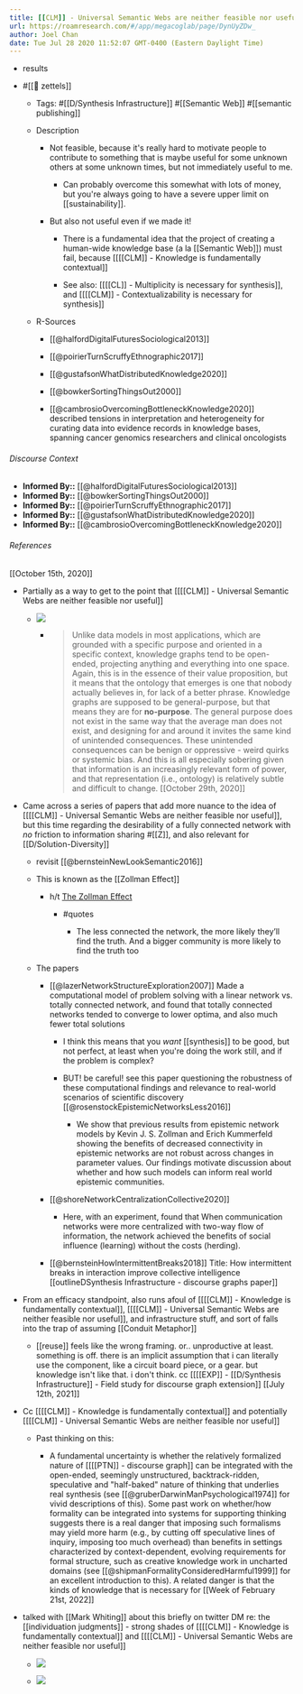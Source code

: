 ```yaml
---
title: [[CLM]] - Universal Semantic Webs are neither feasible nor useful
url: https://roamresearch.com/#/app/megacoglab/page/DynUyZDw_
author: Joel Chan
date: Tue Jul 28 2020 11:52:07 GMT-0400 (Eastern Daylight Time)
---
```


- results
- #[[🌲 zettels]]

    - Tags: #[[D/Synthesis Infrastructure]] #[[Semantic Web]] #[[semantic publishing]]

    - Description

        - Not feasible, because it's really hard to motivate people to contribute to something that is maybe useful for some unknown others at some unknown times, but not immediately useful to me.

            - Can probably overcome this somewhat with lots of money, but you're always going to have a severe upper limit on [[sustainability]].

        - But also not useful even if we made it!

            - There is a fundamental idea that the project of creating a human-wide knowledge base (a la [[Semantic Web]]) must fail, because [[[[CLM]] - Knowledge is fundamentally contextual]]

            - See also: [[[[CL]] - Multiplicity is necessary for synthesis]], and [[[[CLM]] - Contextualizability is necessary for synthesis]]

    - R-Sources

        - [[@halfordDigitalFuturesSociological2013]]

        - [[@poirierTurnScruffyEthnographic2017]]

        - [[@gustafsonWhatDistributedKnowledge2020]]

        - [[@bowkerSortingThingsOut2000]]

        - [[@cambrosioOvercomingBottleneckKnowledge2020]] described tensions in interpretation and heterogeneity for curating data into evidence records in knowledge bases, spanning cancer genomics researchers and clinical oncologists

###### Discourse Context

- **Informed By::** [[@halfordDigitalFuturesSociological2013]]
- **Informed By::** [[@bowkerSortingThingsOut2000]]
- **Informed By::** [[@poirierTurnScruffyEthnographic2017]]
- **Informed By::** [[@gustafsonWhatDistributedKnowledge2020]]
- **Informed By::** [[@cambrosioOvercomingBottleneckKnowledge2020]]

###### References

[[October 15th, 2020]]

- Partially as a way to get to the point that [[[[CLM]] - Universal Semantic Webs are neither feasible nor useful]]

    - ![](https://firebasestorage.googleapis.com/v0/b/firescript-577a2.appspot.com/o/imgs%2Fapp%2Fmegacoglab%2Fg--NrOGhM3.png?alt=media&token=515a3245-4852-4b03-9a75-6f856bd0f8c1)

        - > Unlike data models in most applications, which are grounded with a specific purpose and oriented in a specific context, knowledge graphs tend to be open-ended, projecting anything and everything into one space. Again, this is in the essence of their value proposition, but it means that the ontology that emerges is one that nobody actually believes in, for lack of a better phrase. Knowledge graphs are supposed to be general-purpose, but that means they are for __no-purpose__. The general purpose does not exist in the same way that the average man does not exist, and designing for and around it invites the same kind of unintended consequences. These unintended consequences can be benign or oppressive - weird quirks or systemic bias. And this is all especially sobering given that information is an increasingly relevant form of power, and that representation (i.e., ontology) is relatively subtle and difficult to change.
[[October 29th, 2020]]

- Came across a series of papers that add more nuance to the idea of [[[[CLM]] - Universal Semantic Webs are neither feasible nor useful]], but this time regarding the desirability of a fully connected network with *no* friction to information sharing #[[Z]], and also relevant for [[D/Solution-Diversity]]

    - revisit [[@bernsteinNewLookSemantic2016]]

    - This is known as the [[Zollman Effect]]

        - h/t [The Zollman Effect](https://jonathanweisberg.org/post/zollman/)

            - #quotes

                - The less connected the network, the more likely they’ll find the truth. And a bigger community is more likely to find the truth too

    - The papers

        - [[@lazerNetworkStructureExploration2007]] Made a computational model of problem solving with a linear network vs. totally connected network, and found that totally connected networks tended to converge to lower optima, and also much fewer total solutions

            - I think this means that you *want* [[synthesis]] to be good, but not perfect, at least when you're doing the work still, and if the problem is complex?

            - BUT! be careful! see this paper questioning the robustness of these computational findings and relevance to real-world scenarios of scientific discovery [[@rosenstockEpistemicNetworksLess2016]]

                - We show that previous results from epistemic network models by Kevin J. S. Zollman and Erich Kummerfeld showing the benefits of decreased connectivity in epistemic networks are not robust across changes in parameter values. Our findings motivate discussion about whether and how such models can inform real world epistemic communities.

        - [[@shoreNetworkCentralizationCollective2020]]

            - Here, with an experiment, found that When communication networks were more centralized with two-way flow of information, the network achieved the benefits of social influence (learning) without the costs (herding).

        - [[@bernsteinHowIntermittentBreaks2018]] Title: How intermittent breaks in interaction improve collective intelligence
[[outlineDSynthesis Infrastructure - discourse graphs paper]]

- From an efficacy standpoint, also runs afoul of [[[[CLM]] - Knowledge is fundamentally contextual]], [[[[CLM]] - Universal Semantic Webs are neither feasible nor useful]], and infrastructure stuff, and sort of falls into the trap of assuming [[Conduit Metaphor]]

    - [[reuse]] feels like the wrong framing. or.. unproductive at least. something is off. there is an implicit assumption that i can literally use the component, like a circuit board piece, or a gear. but knowledge isn't like that. i don't think. cc [[[[EXP]] - [[D/Synthesis Infrastructure]] - Field study for discourse graph extension]]
[[July 12th, 2021]]

- Cc [[[[CLM]] - Knowledge is fundamentally contextual]] and potentially [[[[CLM]] - Universal Semantic Webs are neither feasible nor useful]]

    - Past thinking on this:

        - A fundamental uncertainty is whether the relatively formalized nature of [[[[PTN]] - discourse graph]] can be integrated with the open-ended, seemingly unstructured, backtrack-ridden, speculative and "half-baked" nature of thinking that underlies real synthesis (see [[@gruberDarwinManPsychological1974]] for vivid descriptions of this). Some past work on whether/how formality can be integrated into systems for supporting thinking suggests there is a real danger that imposing such formalisms may yield more harm (e.g., by cutting off speculative lines of inquiry, imposing too much overhead) than benefits in settings characterized by context-dependent, evolving requirements for formal structure, such as creative knowledge work in uncharted domains (see [[@shipmanFormalityConsideredHarmful1999]] for an excellent introduction to this). A related danger is that the kinds of knowledge that is necessary for
[[Week of February 21st, 2022]]

- talked with [[Mark Whiting]] about this briefly on twitter DM re: the [[individuation judgments]] - strong shades of [[[[CLM]] - Knowledge is fundamentally contextual]] and [[[[CLM]] - Universal Semantic Webs are neither feasible nor useful]]

    - ![](https://firebasestorage.googleapis.com/v0/b/firescript-577a2.appspot.com/o/imgs%2Fapp%2Fmegacoglab%2F_KszYhv8z0.png?alt=media&token=c0c60cd3-3aa9-4b64-83e1-36ee84dc7b14)

    - ![](https://firebasestorage.googleapis.com/v0/b/firescript-577a2.appspot.com/o/imgs%2Fapp%2Fmegacoglab%2FlaDAc6MY_q.png?alt=media&token=19c2d3fb-2089-4e86-897f-140494502a8d)
